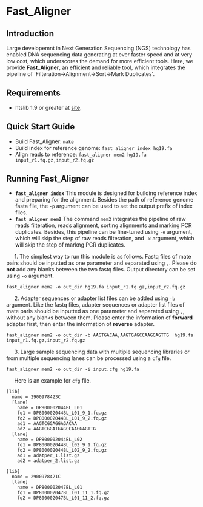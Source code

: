 # Fast_Aligner

## Introduction
Large developemnt in Next Generation Sequencing (NGS) technology has enabled DNA sequencing data generating at ever faster speed and at very low cost, which underscores the demand for more efficient tools. Here, we provide **Fast_Aligner**, an efficient and reliable tool, which integrates the pipeline of 'Filteration->Alignment->Sort->Mark Duplicates'.

## Requirements
* htslib 1.9 or greater at [site](https://github.com/samtools/htslib).

## Quick Start Guide
* Build Fast_Aligner: `make`
* Build index for reference genome: `fast_aligner index hg19.fa`
* Align reads to reference: `fast_aligner mem2 hg19.fa input_r1.fq.gz,input_r2.fq.gz`

## Running Fast_Aligner
* **`fast_aligner index`**
This module is designed for building reference index and preparing for the alignment. Besides the path of reference genome fasta file, the `-p` argument can be used to set the output prefix of index files.
* **`fast_aligner mem2`**
The command `mem2` integrates the pipeline of raw reads filteration, reads alignment, sorting alignments and marking PCR duplicates. Besides, this pipeline can be fine-tuned using `-e` argument, which will skip the step of raw reads filteration, and `-x` argument, which will skip the step of markng PCR duplicates.

&ensp;&ensp;&ensp;1. The simplest way to run this module is as follows. Fastq files of mate pairs should be inputted as one parameter and separated using `,`. Please do **not** add any blanks between the two fastq files. Output directory can be set using `-o` argument.
```
fast_aligner mem2 -o out_dir hg19.fa input_r1.fq.gz,input_r2.fq.gz
```

&ensp;&ensp;&ensp;2. Adapter sequences or adapter list files can be added using `-b` argument. Like the fastq files, adapter sequences or adapter list files of mate paris should be inputted as one parameter and separated using `,`, without any blanks between them. Please enter the information of **forward** adapter first, then enter the information of **reverse** adapter.
```
fast_aligner mem2 -o out_dir -b AAGTGACAA,AAGTGAGCCAAGGAGTTG  hg19.fa input_r1.fq.gz,input_r2.fq.gz
```

&ensp;&ensp;&ensp;3. Large sample sequencing data with multiple sequencing libraries or from multiple sequencing lanes can be processed using a `cfg` file.
```
fast_aligner mem2 -o out_dir -i input.cfg hg19.fa
```
&ensp;&ensp;&ensp;Here is an example for `cfg` file.
```
[lib]
  name = 2900978423C
  [lane]
    name = DP800002044BL_L01
    fq1 = DP800002044BL_L01_9_1.fq.gz
    fq2 = DP800002044BL_L01_9_2.fq.gz
    ad1 = AAGTCGGAGGAGACAA
    ad2 = AAGTCGGATGAGCCAAGGAGTTG
  [lane]
    name = DP800002044BL_L02
    fq1 = DP800002044BL_L02_9_1.fq.gz
    fq2 = DP800002044BL_L02_9_2.fq.gz
    ad1 = adatper_1.list.gz
    ad2 = adatper_2.list.gz
    
[lib]
  name = 2900978421C
  [lane]
    name = DP800002047BL_L01
    fq1 = DP800002047BL_L01_11_1.fq.gz
    fq2 = DP800002047BL_L01_11_2.fq.gz
```